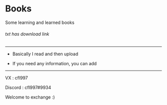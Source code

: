 # Books
Some learning and learned books

###### txt has download link

***

- Basically I read and then upload

- If you need any information, you can add

***

VX : cfl997

Discord : cfl997#9934

Welcome to exchange :)

